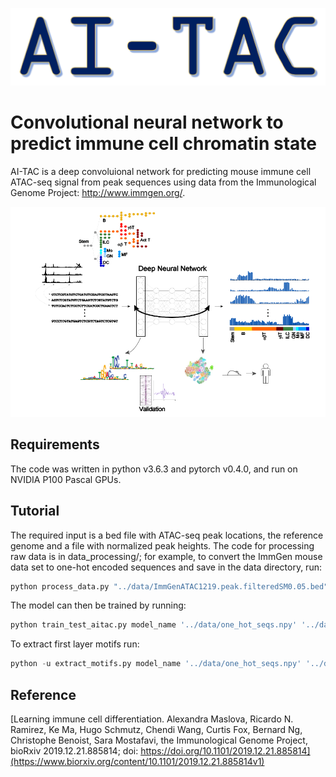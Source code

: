 ![Overview of AI-TAC](figures/logo.png)
# Convolutional neural network to predict immune cell chromatin state
AI-TAC is a deep convoluional network for predicting mouse immune cell ATAC-seq signal from peak sequences using data from the Immunological Genome Project:  http://www.immgen.org/.

![Overview of AI-TAC](figures/AI-TAC.png)


## Requirements
The code was written in python v3.6.3 and pytorch v0.4.0, and run on NVIDIA P100 Pascal GPUs.

## Tutorial
The required input is a bed file with ATAC-seq peak locations, the reference genome and a file with normalized peak heights.  The code for processing raw data is in data_processing/; for example, to convert the ImmGen mouse data set to one-hot encoded sequences and save in the data directory, run:

```python
python process_data.py "../data/ImmGenATAC1219.peak.filteredSM0.05.bed" "../data/ATAC_Data_Intensity_FilteredPeaksLogQuantile.txt" "../mm10/" "../data/"
```

The model can then be trained by running:
```python
python train_test_aitac.py model_name '../data/one_hot_seqs.npy' '../data/cell_type_array.npy' '../data/peak_names.npy'
```

To extract first layer motifs run:
```python
python -u extract_motifs.py model_name '../data/one_hot_seqs.npy' '../data/cell_type_array.npy' '../data/peak_names.npy'
```
## Reference
[Learning immune cell differentiation. Alexandra Maslova, Ricardo N. Ramirez, Ke Ma, Hugo Schmutz, Chendi Wang, Curtis Fox, Bernard Ng, Christophe Benoist, Sara Mostafavi, the Immunological Genome Project, bioRxiv 2019.12.21.885814; doi: https://doi.org/10.1101/2019.12.21.885814](https://www.biorxiv.org/content/10.1101/2019.12.21.885814v1)
